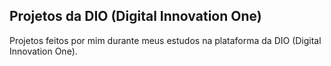 ## Projetos da DIO (Digital Innovation One)

Projetos feitos por mim durante meus estudos na plataforma da DIO (Digital Innovation One).